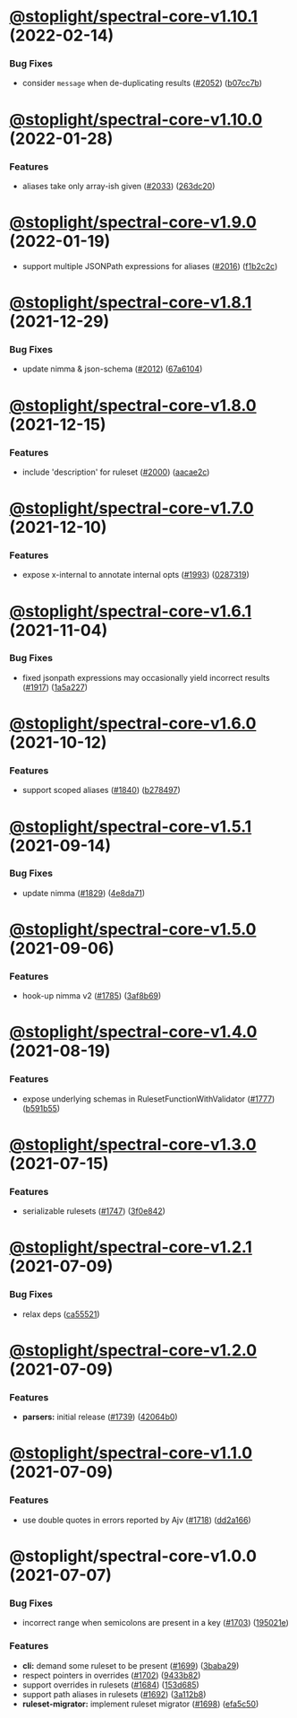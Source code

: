 # [@stoplight/spectral-core-v1.10.1](https://github.com/stoplightio/spectral/compare/@stoplight/spectral-core-v1.10.0...@stoplight/spectral-core-v1.10.1) (2022-02-14)

### Bug Fixes

- consider `message` when de-duplicating results ([#2052](https://github.com/stoplightio/spectral/issues/2052)) ([b07cc7b](https://github.com/stoplightio/spectral/commit/b07cc7b94e65277e1328e4511508db923330ab52))

# [@stoplight/spectral-core-v1.10.0](https://github.com/stoplightio/spectral/compare/@stoplight/spectral-core-v1.9.0...@stoplight/spectral-core-v1.10.0) (2022-01-28)

### Features

- aliases take only array-ish given ([#2033](https://github.com/stoplightio/spectral/issues/2033)) ([263dc20](https://github.com/stoplightio/spectral/commit/263dc20581c3c24c2903f5522d8b212d15c01df6))

# [@stoplight/spectral-core-v1.9.0](https://github.com/stoplightio/spectral/compare/@stoplight/spectral-core-v1.8.1...@stoplight/spectral-core-v1.9.0) (2022-01-19)

- support multiple JSONPath expressions for aliases ([#2016](https://github.com/stoplightio/spectral/issues/2016)) ([f1b2c2c](https://github.com/stoplightio/spectral/commit/f1b2c2c81dbf5a3ddec4d3b212b4b942d0a88055))

# [@stoplight/spectral-core-v1.8.1](https://github.com/stoplightio/spectral/compare/@stoplight/spectral-core-v1.8.0...@stoplight/spectral-core-v1.8.1) (2021-12-29)

### Bug Fixes

- update nimma & json-schema ([#2012](https://github.com/stoplightio/spectral/issues/2012)) ([67a6104](https://github.com/stoplightio/spectral/commit/67a6104d9283788462b1c4c229733d5371c041ca))

# [@stoplight/spectral-core-v1.8.0](https://github.com/stoplightio/spectral/compare/@stoplight/spectral-core-v1.7.0...@stoplight/spectral-core-v1.8.0) (2021-12-15)

### Features

- include 'description' for ruleset ([#2000](https://github.com/stoplightio/spectral/issues/2000)) ([aacae2c](https://github.com/stoplightio/spectral/commit/aacae2c6b037c5411247644bfb8b5eecea046a1d))

# [@stoplight/spectral-core-v1.7.0](https://github.com/stoplightio/spectral/compare/@stoplight/spectral-core-v1.6.1...@stoplight/spectral-core-v1.7.0) (2021-12-10)

### Features

- expose x-internal to annotate internal opts ([#1993](https://github.com/stoplightio/spectral/issues/1993)) ([0287319](https://github.com/stoplightio/spectral/commit/028731980892882a8ba637a76046bb5a42c92b79))

# [@stoplight/spectral-core-v1.6.1](https://github.com/stoplightio/spectral/compare/@stoplight/spectral-core-v1.6.0...@stoplight/spectral-core-v1.6.1) (2021-11-04)

### Bug Fixes

- fixed jsonpath expressions may occasionally yield incorrect results ([#1917](https://github.com/stoplightio/spectral/issues/1917)) ([1a5a227](https://github.com/stoplightio/spectral/commit/1a5a227d6319dcc2b1ad8cfefffe044a7a4b3cbc))

# [@stoplight/spectral-core-v1.6.0](https://github.com/stoplightio/spectral/compare/@stoplight/spectral-core-v1.5.1...@stoplight/spectral-core-v1.6.0) (2021-10-12)

### Features

- support scoped aliases ([#1840](https://github.com/stoplightio/spectral/issues/1840)) ([b278497](https://github.com/stoplightio/spectral/commit/b278497a414323dea433e48596aaa58abf269f5d))

# [@stoplight/spectral-core-v1.5.1](https://github.com/stoplightio/spectral/compare/@stoplight/spectral-core-v1.5.0...@stoplight/spectral-core-v1.5.1) (2021-09-14)

### Bug Fixes

- update nimma ([#1829](https://github.com/stoplightio/spectral/issues/1829)) ([4e8da71](https://github.com/stoplightio/spectral/commit/4e8da71a36526e51fae06be0a13db5dd77ad77d6))

# [@stoplight/spectral-core-v1.5.0](https://github.com/stoplightio/spectral/compare/@stoplight/spectral-core-v1.4.0...@stoplight/spectral-core-v1.5.0) (2021-09-06)

### Features

- hook-up nimma v2 ([#1785](https://github.com/stoplightio/spectral/issues/1785)) ([3af8b69](https://github.com/stoplightio/spectral/commit/3af8b69e21ac73493c7539ddb0b8970782fcd5ac))

# [@stoplight/spectral-core-v1.4.0](https://github.com/stoplightio/spectral/compare/@stoplight/spectral-core-v1.3.0...@stoplight/spectral-core-v1.4.0) (2021-08-19)

### Features

- expose underlying schemas in RulesetFunctionWithValidator ([#1777](https://github.com/stoplightio/spectral/issues/1777)) ([b591b55](https://github.com/stoplightio/spectral/commit/b591b55350c5182de0e5b45a4739a960ea63bbda))

# [@stoplight/spectral-core-v1.3.0](https://github.com/stoplightio/spectral/compare/@stoplight/spectral-core-v1.2.1...@stoplight/spectral-core-v1.3.0) (2021-07-15)

### Features

- serializable rulesets ([#1747](https://github.com/stoplightio/spectral/issues/1747)) ([3f0e842](https://github.com/stoplightio/spectral/commit/3f0e8421a9d6f83e8486dd48acbb406275924623))

# [@stoplight/spectral-core-v1.2.1](https://github.com/stoplightio/spectral/compare/@stoplight/spectral-core-v1.2.0...@stoplight/spectral-core-v1.2.1) (2021-07-09)

### Bug Fixes

- relax deps ([ca55521](https://github.com/stoplightio/spectral/commit/ca555210b7c50229c6f8cd0ae9e4e83dedb15083))

# [@stoplight/spectral-core-v1.2.0](https://github.com/stoplightio/spectral/compare/@stoplight/spectral-core-v1.1.0...@stoplight/spectral-core-v1.2.0) (2021-07-09)

### Features

- **parsers:** initial release ([#1739](https://github.com/stoplightio/spectral/issues/1739)) ([42064b0](https://github.com/stoplightio/spectral/commit/42064b04887616e863f2da27cd19b4cdcc35c0a3))

# [@stoplight/spectral-core-v1.1.0](https://github.com/stoplightio/spectral/compare/@stoplight/spectral-core-v1.0.0...@stoplight/spectral-core-v1.1.0) (2021-07-09)

### Features

- use double quotes in errors reported by Ajv ([#1718](https://github.com/stoplightio/spectral/issues/1718)) ([dd2a166](https://github.com/stoplightio/spectral/commit/dd2a166eff5e11c830d44f33bfc928e06a5c33f7))

# @stoplight/spectral-core-v1.0.0 (2021-07-07)

### Bug Fixes

- incorrect range when semicolons are present in a key ([#1703](https://github.com/stoplightio/spectral/issues/1703)) ([195021e](https://github.com/stoplightio/spectral/commit/195021e69ba04cf23f0109f609c5ce6056614e7a))

### Features

- **cli:** demand some ruleset to be present ([#1699](https://github.com/stoplightio/spectral/issues/1699)) ([3baba29](https://github.com/stoplightio/spectral/commit/3baba292bd4f318b88299d6de9b75d021b508ace))
- respect pointers in overrides ([#1702](https://github.com/stoplightio/spectral/issues/1702)) ([9433b82](https://github.com/stoplightio/spectral/commit/9433b829d722aebc8a9a42fe327c21bba2a3b5e1))
- support overrides in rulesets ([#1684](https://github.com/stoplightio/spectral/issues/1684)) ([153d685](https://github.com/stoplightio/spectral/commit/153d68557da4bcffd6d2ed2261bcdb6a8324cdb5))
- support path aliases in rulesets ([#1692](https://github.com/stoplightio/spectral/issues/1692)) ([3a112b8](https://github.com/stoplightio/spectral/commit/3a112b85126f9c926c5c1efd084dda2b478d8c42))
- **ruleset-migrator:** implement ruleset migrator ([#1698](https://github.com/stoplightio/spectral/issues/1698)) ([efa5c50](https://github.com/stoplightio/spectral/commit/efa5c50ace565df089707a5196643d52cc82bad6))

